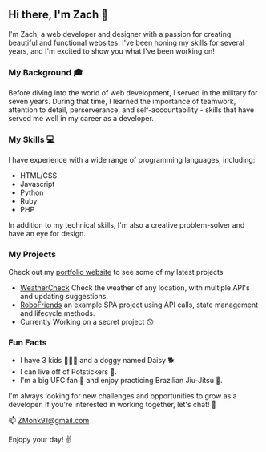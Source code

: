 ## Hi there, I'm Zach 👋

I'm Zach, a web developer and designer with a passion for creating beautiful and functional websites. I've been honing my skills for several years, and I'm excited to show you what I've been working on!

### My Background 🎓
Before diving into the world of web development, I served in the military for seven years. During that time, I learned the importance of teamwork, attention to detail, perserverance, and self-accountability - skills that have served me well in my career as a developer.

### My Skills 💻
I have experience with a wide range of programming languages, including:
- HTML/CSS
- Javascript
- Python
- Ruby
- PHP

In addition to my technical skills, I'm also a creative problem-solver and have an eye for design.


### My Projects
Check out my [portfolio website](http://zmonk91.github.io/MyPortfolio) to see some of my latest projects

- [WeatherCheck](https://github.com/ZMonk91/WeatherCheck) Check the weather of any location, with multiple API's and updating suggestions.
- [RoboFriends](https://github.com/ZMonk91/RoboFriends) an example SPA project using API calls, state management and lifecycle methods.
- Currently Working on a secret project 😯

### Fun Facts
- I have 3 kids 👧👧👦 and a doggy named Daisy 🐕
- I can live off of Potstickers 🥟. 
- I'm a big UFC fan 👊 and enjoy practicing Brazilian Jiu-Jitsu 🥋.

I'm always looking for new challenges and opportunities to grow as a developer. If you're interested in working together, let's chat! 🤝

📫 ZMonk91@gmail.com

Enjopy your day! ✌️


<!--
**ZMonk91/ZMonk91** is a ✨ _special_ ✨ repository because its `README.md` (this file) appears on your GitHub profile.

Here are some ideas to get you started:

- 🔭 I’m currently working on ...
- 🌱 I’m currently learning ...
- 👯 I’m looking to collaborate on ...
- 🤔 I’m looking for help with ...
- 💬 Ask me about ...
- 📫 How to reach me: ...
- 😄 Pronouns: ...
- ⚡ Fun fact: ...
-->
